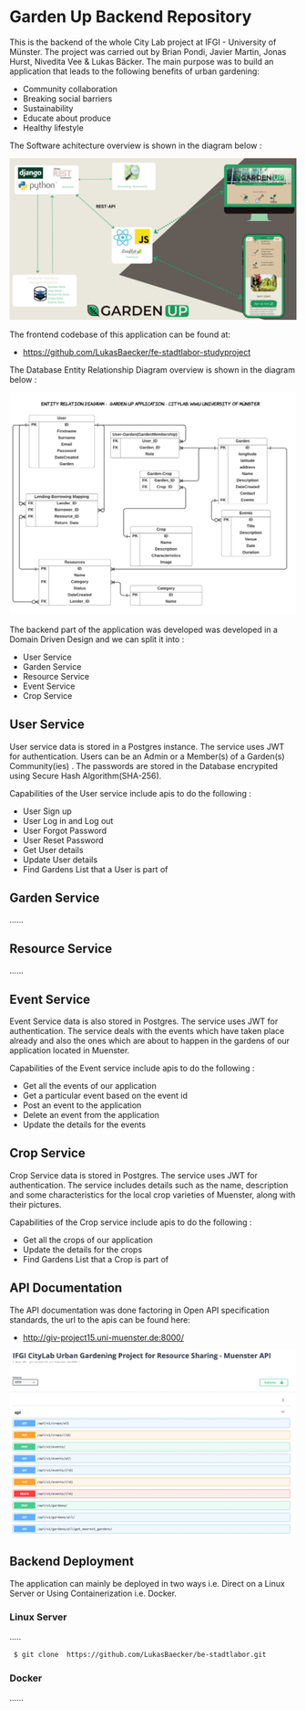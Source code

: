 # Garden Up Backend Repository
This is the backend of the whole City Lab project at IFGI - University of Münster. The project was carried out by Brian Pondi, Javier Martin, Jonas Hurst, Nivedita Vee & Lukas Bäcker. 
The main purpose was to build an application that leads to the following benefits of urban gardening:
- Community collaboration
- Breaking social barriers
- Sustainability 
- Educate about produce 
- Healthy lifestyle



The Software achitecture overview is shown in the diagram below : 

![](readme-files/software-architecture.png)

The frontend codebase of this application can be found at:
- https://github.com/LukasBaecker/fe-stadtlabor-studyproject 

The Database Entity Relationship Diagram overview is shown in the diagram below : 

![](readme-files/db-erd-model-citylab.png)

The backend part of the application was developed was developed in a Domain Driven Design and we can split it into :
- User Service
- Garden Service
- Resource Service
- Event Service
- Crop Service


## User Service 

User service data is stored in a Postgres instance. The service uses JWT for authentication. Users can be an Admin or a Member(s) of a Garden(s) Community(ies) . The passwords are stored in the Database encrypited using Secure Hash Algorithm(SHA-256).

Capabilities of the User service include apis to do the following :

- User Sign up
- User Log in and Log out
- User Forgot Password
- User Reset Password
- Get User details
- Update User details
- Find Gardens List that a User is part of

## Garden Service 

......

## Resource Service

......

## Event Service

Event Service data is also stored in Postgres. The service uses JWT for authentication. The service deals with the events which have taken place already and also the ones which are about to happen in the gardens of our application located in Muenster. 

Capabilities of the Event service include apis to do the following :

- Get all the events of our application
- Get a particular event based on the event id
- Post an event to the application
- Delete an event from the application
- Update the details for the events


## Crop Service
Crop Service data is stored in Postgres. The service uses JWT for authentication. The service includes details such as the name, description and some characteristics for the local crop varieties of Muenster, along with their pictures.

Capabilities of the Crop service include apis to do the following :

- Get all the crops of our application
- Update the details for the crops
- Find Gardens List that a Crop is part of


## API Documentation

The API documentation was done factoring in Open API specification standards, the url to the apis can be found here:
- http://giv-project15.uni-muenster.de:8000/

![](readme-files/garden-up-api-docs.png)


## Backend Deployment

The application can mainly be deployed in two ways i.e. Direct on a Linux Server or Using Containerization i.e. Docker.

### Linux Server

.....
```bash
 $ git clone  https://github.com/LukasBaecker/be-stadtlabor.git

```

### Docker 

......
